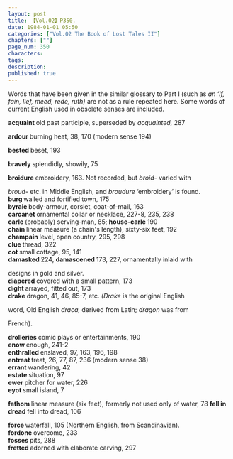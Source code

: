 ```yaml
---
layout: post
title: 【Vol.02】P350.
date: 1984-01-01 05:50
categories: ["Vol.02 The Book of Lost Tales II"]
chapters: [""]
page_num: 350
characters: 
tags: 
description: 
published: true
---
```


<p style="text-indent: 0;">
Words that have been given in the similar glossary to Part I (such as <I>an ‘if, fain, lief, meed, rede, ruth) </I>are not as a rule repeated here. Some words of current English used in obsolete senses are included.
</p>

<B>acquaint    </B>old past participle, superseded by <I>acquainted, </I>287

<B>ardour    </B>burning heat, 38, 170 (modern sense 194)

<B>bested   </B>beset, 193

<B>bravely    </B>splendidly, showily, 75

<B>broidure    </B>embroidery,   163. Not  recorded,  but <I>broid-  </I>varied with

<I>broud- </I>etc. in Middle English, and <I>broudure </I>‘embroidery’ is found.<BR><B>burg    </B>walled and fortified town, 175<BR><B>byraie    </B>body-armour, corslet, coat-of-mail, 163<BR><B>carcanet    </B>ornamental collar or necklace, 227-8, 235, 238<BR><B>carle    </B>(probably) serving-man, 85; <B>house-carle </B>190<BR><B>chain    </B>linear measure (a chain's length), sixty-six feet, 192<BR><B>champain    </B>level, open country, 295, 298<BR><B>clue    </B>thread, 322<BR><B>cot    </B>small cottage, 95, 141<BR><B>damasked    </B>224, <B>damascened </B>173, 227, ornamentally inlaid with

designs in gold and silver.<BR><B>diapered    </B>covered with a small pattern, 173<BR><B>dight    </B>arrayed, fitted out, 173<BR><B>drake    </B>dragon,  41, 46, 85-7, etc.  <I>(Drake  </I>is the original English

word, Old English <I>draca, </I>derived from Latin; <I>dragon </I>was from

French).

<B>drolleries    </B>comic plays or entertainments, 190<BR><B>enow    </B>enough, 241-2<BR><B>enthralled    </B>enslaved, 97, 163, 196, 198<BR><B>entreat    </B>treat, 26, 77, 87, 236 (modern sense 38)<BR><B>errant    </B>wandering, 42<BR><B>estate    </B>situation, 97<BR><B>ewer    </B>pitcher for water, 226<BR><B>eyot    </B>small island, 7

<B>fathom </B>linear measure (six feet), formerly not used only of water, 78 <B>fell in dread </B>fell into dread, 106

<B>force    </B>waterfall, 105 (Northern English, from Scandinavian).<BR><B>fordone    </B>overcome, 233<BR><B>fosses    </B>pits, 288<BR><B>fretted    </B>adorned with elaborate carving, 297

